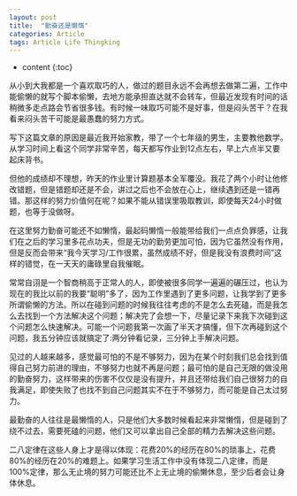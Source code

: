 ```yaml
---
layout: post
title:  "勤奋还是懒惰"
categories: Article
tags: Article Life Thingking
---
```


* content
{:toc}

从小到大我都是一个喜欢取巧的人，做过的题目永远不会再想去做第二遍，工作中能偷懒的就写个脚本偷懒，去地方能承担直达就不会转车，但最近发现有时间的话稍微多走点路会节省很多钱。有时候一味取巧可能不是好事，但是闷头苦干？在我看来闷头苦干可能是最愚蠢的努力方式。

写下这篇文章的原因是最近我开始家教，带了一个七年级的男生，主要教他数学。从学习时间上看这个同学非常辛苦，每天都写作业到12点左右，早上六点半又要起床背书。

但他的成绩却不理想，昨天的作业里计算题基本全军覆没。我花了两个小时让他修改错题，但是错题却还是不会，讲过之后也不会放在心上，继续遇到还是一错再错。那这样的努力价值何在呢？如果不能从错误里吸取教训，即使每天24小时做题，也等于没做呀。

在这里努力勤奋可能还不如懒惰，最起码懒惰一般能带给我们一点点负罪感，让我们在之后的学习里多花点功夫，但是无功的勤劳更加可怕，因为它虽然没有作用，但是反而会带来“我今天学习/工作很累，虽然成绩不好，但是我没有浪费时间”这样的错觉，在一天天的庸碌里自我催眠。

常常自诩是一个智商稍高于正常人的人，即使被很多同学一遍遍的碾压过，也认为现在的我比以前的我要“聪明”多了，因为工作里遇到了更多问题，让我学到了更多所谓偷懒的方法。所以在碰到问题的时候我往往考虑的不是怎么去死磕，而是我怎么去找到一个方法解决这个问题；解决完了会想一下，尽量记录下来我下次碰到这个问题怎么快速解决。可能一个问题我第一次画了半天才搞懂，但下次再碰到这个问题，我五分钟应该就搞定了:两分钟看记录，三分钟上手解决问题。

见过的人越来越多，感觉最可怕的不是不够努力，因为在某个时刻我们总会找到值得自己努力前进的理由，不够努力也就不再是问题；最可怕的是自己无限的做没用的勤奋努力，这样带来的伤害不仅仅是没有提升，并且还带给我们自己很努力的自我满足，即使失败了也找不到自己问题其实不在于不够努力，而可能是自己太过努力。

最勤奋的人往往是最懒惰的人，只是他们大多数时候看起来非常懒惰，但是碰到了绕不过去，需要死磕的问题，他们又可以拿出自己全部的精力去解决这些问题。

二八定律在这些人身上才是得以体现：花费20%的经历在80%的琐事上，花费80%的经历在20%的难题上。如果学习生活工作中没有体现二八定律，而是100%定律，那么无止境的努力可能还比不上无止境的偷懒休息，至少后者会让身体休息。













